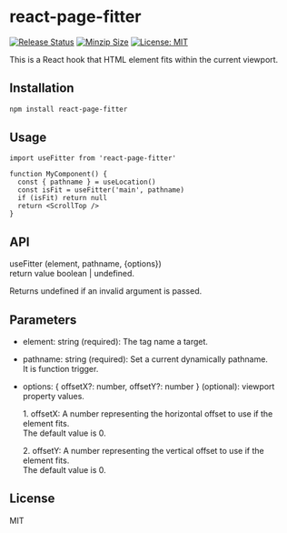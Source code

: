 # react-page-fitter

[![Release Status](https://img.shields.io/github/release/su-pull/react-page-fitter.svg)](https://github.com/su-pull/react-page-fitter/releases/latest)
[![Minzip Size](https://img.shields.io/bundlephobia/minzip/react-page-fitter)](https://bundlephobia.com/package/react-page-fitter)
[![License: MIT](https://img.shields.io/badge/License-MIT-blue.svg)](https://opensource.org/licenses/MIT)

This is a React hook that HTML element fits within the current viewport.

## Installation

```sh
npm install react-page-fitter
```

## Usage

```tsx
import useFitter from 'react-page-fitter'

function MyComponent() {
  const { pathname } = useLocation()
  const isFit = useFitter('main', pathname)
  if (isFit) return null
  return <ScrollTop />
}
```

## API

useFitter (element, pathname, {options})  
return value boolean | undefined.

Returns undefined if an invalid argument is passed.

## Parameters

- element: string (required): The tag name a target.

- pathname: string (required): Set a current dynamically pathname.  
  It is function trigger.

- options: { offsetX?: number, offsetY?: number } (optional): viewport property values.

  1\. offsetX: A number representing the horizontal offset to use if the element fits.  
  The default value is 0.

  2\. offsetY: A number representing the vertical offset to use if the element fits.  
  The default value is 0.

## License

MIT
